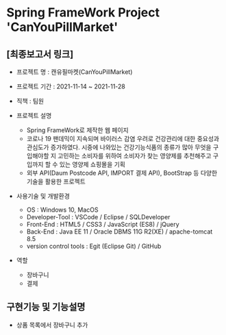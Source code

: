 # Spring FrameWork Project 'CanYouPillMarket'

## [최종보고서 링크] <!-- (링크 첨부) -->
* 프로젝트 명 : 캔유필마켓(CanYouPillMarket)

* 프로젝트 기간 : 2021-11-14 ~ 2021-11-28

* 직책 : 팀원

* 프로젝트 설명

  - Spring FrameWork로 제작한 웹 페이지
  - 코로나 19 팬데믹이 지속되며 바이러스 감염 우려로 건강관리에 대한 중요성과 관심도가 증가하였다. 시중에 나와있는 건강기능식품의 종류가 많아 무엇을 구입해야할 지 고민하는 소비자를 위하여 소비자가 찾는 영양제를 추천해주고 구입까지 할 수 있는 영양제 쇼핑몰을 기획
  - 외부 API(Daum Postcode API, IMPORT 결제 API), BootStrap 등 다양한 기술을 활용한 프로젝트

* 사용기술 및 개발환경

  - OS : Windows 10, MacOS
  - Developer-Tool : 
      VSCode / Eclipse / SQLDeveloper
  - Front-End : 
      HTML5 / CSS3 / JavaScript (ES8) / jQuery
  - Back-End :
      Java EE 11 / Oracle DBMS 11G R2(XE) / apache-tomcat 8.5
  - version control tools : 
      Egit (Eclipse Git) / GitHub
      
* 역할

  - 장바구니
  - 결제

## 구현기능 및 기능설명
* 상품 목록에서 장바구니 추가
